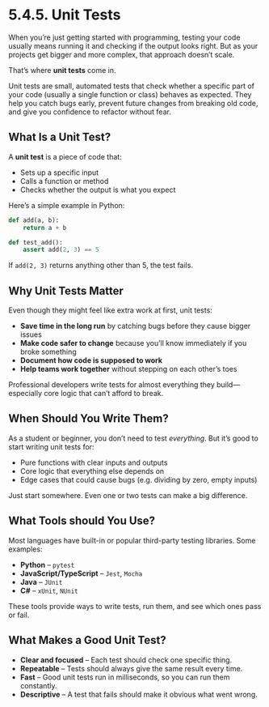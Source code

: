 # 5.4.5. Unit Tests

When you’re just getting started with programming, testing your code usually means running it and checking if the output looks right. But as your projects get bigger and more complex, that approach doesn’t scale.

That’s where **unit tests** come in.

Unit tests are small, automated tests that check whether a specific part of your code (usually a single function or class) behaves as expected. They help you catch bugs early, prevent future changes from breaking old code, and give you confidence to refactor without fear.

## What Is a Unit Test?

A **unit test** is a piece of code that:

- Sets up a specific input
- Calls a function or method
- Checks whether the output is what you expect

Here’s a simple example in Python:

```python
def add(a, b):
    return a + b

def test_add():
    assert add(2, 3) == 5
```

If `add(2, 3)` returns anything other than 5, the test fails.

## Why Unit Tests Matter

Even though they might feel like extra work at first, unit tests:

- **Save time in the long run** by catching bugs before they cause bigger issues
- **Make code safer to change** because you’ll know immediately if you broke something
- **Document how code is supposed to work**
- **Help teams work together** without stepping on each other’s toes

Professional developers write tests for almost everything they build—especially core logic that can’t afford to break.

## When Should You Write Them?

As a student or beginner, you don’t need to test _everything_. But it’s good to start writing unit tests for:

- Pure functions with clear inputs and outputs
- Core logic that everything else depends on
- Edge cases that could cause bugs (e.g. dividing by zero, empty inputs)

Just start somewhere. Even one or two tests can make a big difference.

## What Tools should You Use?

Most languages have built-in or popular third-party testing libraries. Some examples:

- **Python** – `pytest`
- **JavaScript/TypeScript** – `Jest`, `Mocha`
- **Java** – `JUnit`
- **C#** – `xUnit`, `NUnit`

These tools provide ways to write tests, run them, and see which ones pass or fail.

## What Makes a Good Unit Test?

- **Clear and focused** – Each test should check one specific thing.
- **Repeatable** – Tests should always give the same result every time.
- **Fast** – Good unit tests run in milliseconds, so you can run them constantly.
- **Descriptive** – A test that fails should make it obvious what went wrong.
